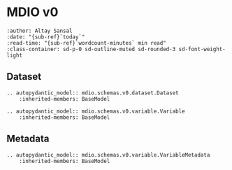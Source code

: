 # MDIO v0

```{article-info}
:author: Altay Sansal
:date: "{sub-ref}`today`"
:read-time: "{sub-ref}`wordcount-minutes` min read"
:class-container: sd-p-0 sd-outline-muted sd-rounded-3 sd-font-weight-light
```

## Dataset

```{eval-rst}
.. autopydantic_model:: mdio.schemas.v0.dataset.Dataset
    :inherited-members: BaseModel

.. autopydantic_model:: mdio.schemas.v0.variable.Variable
    :inherited-members: BaseModel
```

## Metadata

```{eval-rst}
.. autopydantic_model:: mdio.schemas.v0.variable.VariableMetadata
    :inherited-members: BaseModel
```
